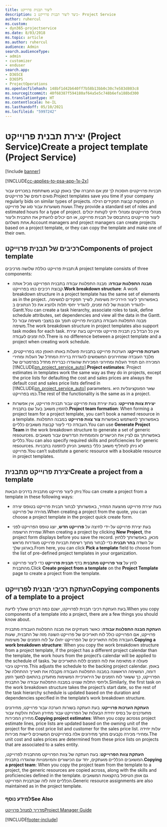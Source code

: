```yaml
---
title: ליצור תבנית פרוייקט
description: כיצד ליצור תבנית פרוייקט ב- Project Service
author: ruhercul
ms.custom:
- dyn365-projectservice
ms.date: 8/03/2018
ms.topic: article
ms.author: ruhercul
audience: Admin
search.audienceType:
- admin
- customizer
- enduser
search.app:
- D365CE
- D365PS
- ProjectOperations
ms.openlocfilehash: 148bf1d42b640ff7b58b13bb0c30c7e583d803c8
ms.sourcegitcommit: 40f68387f594180af64a5e5c748b6efa188bd300
ms.translationtype: HT
ms.contentlocale: he-IL
ms.lasthandoff: 05/10/2021
ms.locfileid: "5997242"
---
```

# <a name="create-a-project-template-project-service"></a><span data-ttu-id="ebda6-103">יצירת תבנית פרוייקט (Project Service)</span><span class="sxs-lookup"><span data-stu-id="ebda6-103">Create a project template (Project Service)</span></span>

[!include [banner](../includes/psa-now-project-operations.md)]

[!INCLUDE[cc-applies-to-psa-app-1x-2x](../includes/cc-applies-to-psa-app-1x-2x.md)]

<span data-ttu-id="ebda6-104">תבניות פרוייקטים חוסכות לך זמן אם החברה שלך באופן קבוע משתתפת במכרזים עבור סוגים דומים של פרוייקטים.</span><span class="sxs-lookup"><span data-stu-id="ebda6-104">Project templates save you time if your company regularly bids on similar types of projects.</span></span> <span data-ttu-id="ebda6-105">הן מספקות קבוצת תפקידים רגילה ושעות משוערות‬ עבור סוג של פרוייקט.</span><span class="sxs-lookup"><span data-stu-id="ebda6-105">They provide a standard set of roles and estimated hours for a type of project.</span></span> <span data-ttu-id="ebda6-106">מנהלי פרוייקטים ומנהלי תיקי לקוחות יכולים ליצור פרוייקטים בהתבסס על תבנית פרוייקט, או הם יכולים להעתיק את התבנית וליצור אחת משלהם.</span><span class="sxs-lookup"><span data-stu-id="ebda6-106">Account managers and project managers can create projects based on a project template, or they can copy the template and make one of their own.</span></span>  
  
## <a name="components-of-project-template"></a><span data-ttu-id="ebda6-107">רכיבים של תבנית פרוייקט</span><span class="sxs-lookup"><span data-stu-id="ebda6-107">Components of project template</span></span>
 <span data-ttu-id="ebda6-108">תבנית פרוייקט כוללת שלושה מרכיבים:</span><span class="sxs-lookup"><span data-stu-id="ebda6-108">A project template consists of three components:</span></span>  
  
- <span data-ttu-id="ebda6-109">**מבנה התפלגות עבודה**: מבנה התפלגות עבודה בתבנית הפרוייקט מכיל אותה קבוצת רכיבים כמו בפרוייקט.</span><span class="sxs-lookup"><span data-stu-id="ebda6-109">**Work breakdown structure**: A work breakdown structure in a project template has the same set of elements as in the project.</span></span> <span data-ttu-id="ebda6-110">באפשרותך ליצור היררכיית משימות, לשייך תפקידים למשימה, להגדיר תכונות של לוח זמנים, להגדיר יחסי תלות ולהציג את כל הנתונים ב- Gantt.</span><span class="sxs-lookup"><span data-stu-id="ebda6-110">You can create a task hierarchy, associate roles to task, define schedule attributes, set dependencies and view all the data in the Gantt.</span></span> <span data-ttu-id="ebda6-111">מבנה התפלגות העבודה בתבניות פרוייקט תומך גם במצבי משימה עבור כל משימה.</span><span class="sxs-lookup"><span data-stu-id="ebda6-111">The work breakdown structure in project templates also support task modes for each task.</span></span> <span data-ttu-id="ebda6-112">אין כל הבדל בין תבנית פרוייקט ופרוייקט בעת יצירת לוח זמנים לעבודה.</span><span class="sxs-lookup"><span data-stu-id="ebda6-112">There is no difference between a project template and a project when creating work schedule.</span></span>  
  
- <span data-ttu-id="ebda6-113">**הערכות פרוייקט**: הערכות פרוייקט בתבניות פועלות באותו האופן כמו בפרוייקטים, מלבד העובדה שמחירונים המשמשים להגדרת ברירת המחדל של העלות ומחירי המכירה הם תמיד העלות ומחירוני המכירות שהוגדרו כברירת מחדל בפרמטרים של [!INCLUDE[pn_project_service_auto](../includes/pn-project-service-auto.md)].</span><span class="sxs-lookup"><span data-stu-id="ebda6-113">**Project estimates**: Project estimates in templates work the same way as they do in projects, except the price lists for defaulting the cost and sales prices are always the default cost and sales price lists defined in [!INCLUDE[pn_project_service_auto](../includes/pn-project-service-auto.md)] parameters.</span></span> <span data-ttu-id="ebda6-114">שאר הפונקציונליות היא כמו בפרוייקט.</span><span class="sxs-lookup"><span data-stu-id="ebda6-114">The rest of the functionality is the same as in a project.</span></span>  
  
- <span data-ttu-id="ebda6-115">**יצירת צוות פרוייקט**: בעת יצירת צוות פרוייקט עבור תבנית פרוייקט, אין אפשרות להזמין משאב בעל שם בתבנית.</span><span class="sxs-lookup"><span data-stu-id="ebda6-115">**Project team formation**: When forming a project team for a project template, you can’t book a named resource in a template.</span></span> <span data-ttu-id="ebda6-116">באפשרותך להשתמש באפשרות **צור צוות פרוייקט** במבנה התפלגות העבודה כדי ליצור קבוצת משאבים כלליים.</span><span class="sxs-lookup"><span data-stu-id="ebda6-116">You can use **Generate Project Team** in the work breakdown structure to generate a set of generic resources.</span></span> <span data-ttu-id="ebda6-117">באפשרותך גם לציין את הכישורים והמומחיות הנדרשים עבור משאבים כלליים.</span><span class="sxs-lookup"><span data-stu-id="ebda6-117">You can also specify required skills and proficiencies for generic resources.</span></span> <span data-ttu-id="ebda6-118">לא ניתן להחליף משאב כללי במשאב הניתן להזמנה בתבניות פרוייקט.</span><span class="sxs-lookup"><span data-stu-id="ebda6-118">You can’t substitute a generic resource with a bookable resource in project templates.</span></span>  
  
## <a name="create-a-project-from-a-template"></a><span data-ttu-id="ebda6-119">יצירת פרוייקט מתבנית</span><span class="sxs-lookup"><span data-stu-id="ebda6-119">Create a project from a template</span></span>  
 <span data-ttu-id="ebda6-120">ניתן ליצור פרוייקט מתבנית בדרכים הבאות:</span><span class="sxs-lookup"><span data-stu-id="ebda6-120">You can create a project from a template in these following ways:</span></span>  
  
-   <span data-ttu-id="ebda6-121">בעת יצירת פרוייקט מהצעת המחיר, באפשרותך לבחור תבנית פרוייקט בטופס יצירה מהירה של פרוייקט.</span><span class="sxs-lookup"><span data-stu-id="ebda6-121">When creating a project from the quote, you can choose a project template in the project quick create form.</span></span>  
  
-   <span data-ttu-id="ebda6-122">בעת יצירת פרוייקט על-ידי לחיצה על **פרוייקט חדש**, יוצג טופס הפרוייקט לפני שמירת הרשומה.</span><span class="sxs-lookup"><span data-stu-id="ebda6-122">When creating a project by clicking **New Project**, the project form displays before you save the record.</span></span> <span data-ttu-id="ebda6-123">מכאן, באפשרותך ללחוץ על השדה **בחר תבנית** כדי לבחור מתוך רשימת תבניות פרוייקט מוגדרות מראש בארגון שלך.</span><span class="sxs-lookup"><span data-stu-id="ebda6-123">From here, you can click **Pick a template** field to choose from the list of pre-defined project templates in your organization.</span></span>  
  
-   <span data-ttu-id="ebda6-124">לחץ על **צור פרוייקט מתבנית** בדף **תבנית פרוייקט** כדי ליצור פרוייקט מהתבנית.</span><span class="sxs-lookup"><span data-stu-id="ebda6-124">Click **Create project from a template** on the **Project Template** page to create a project from the template.</span></span>  
  
## <a name="copying-components-of-a-template-to-a-project"></a><span data-ttu-id="ebda6-125">העתקת רכיבי תבנית לפרוייקט</span><span class="sxs-lookup"><span data-stu-id="ebda6-125">Copying components of a template to a project</span></span>  
 <span data-ttu-id="ebda6-126">בעת העתקת רכיבי תבנית לפרוייקט, ישנם כמה דברים שעליך לדעת.</span><span class="sxs-lookup"><span data-stu-id="ebda6-126">When you copy components of a template into a project, there are a few things you should know about.</span></span>  
  
 <span data-ttu-id="ebda6-127">**העתקת מבנה התפלגות עבודה**: כאשר מעתיקים את מבנה התפלגות העבודה מתבנית פרוייקט, אם הפרוייקט כולל לוח תאריכים של פרוייקט השונה מזה של התבנית, שעות העבודה מלוח התאריכים של הפרוייקט יחולו על לוח הזמנים של משימות.</span><span class="sxs-lookup"><span data-stu-id="ebda6-127">**Copying a work breakdown structure**: When you copy the work breakdown structure from a project template, if the project has a different project calendar than the template, the work hours from the project’s calendar will be applied to the schedule of tasks.</span></span> <span data-ttu-id="ebda6-128">פעולה זו מתאימה את לוח הזמנים ללוח התאריכים של פרוייקט גיבוי.</span><span class="sxs-lookup"><span data-stu-id="ebda6-128">This adjusts the schedule to the backing project calendar.</span></span> <span data-ttu-id="ebda6-129">באופן דומה, המשימה הראשונה במבנה התפלגות העבודה מקבלת את תאריך ההתחלה של הפרוייקט, כך ששאר לוח הזמנים של הירארכיית המשימות מתעדכן בהתאם למשך הזמן וליחסי התלות שצוינו במבנה התפלגות עבודה של התבנית.</span><span class="sxs-lookup"><span data-stu-id="ebda6-129">Similarly, the first task on the work breakdown structure takes the project’s start date, so the rest of the task hierarchy schedule is updated based on the duration and dependencies specified in the template’s work breakdown structure.</span></span>  
  
 <span data-ttu-id="ebda6-130">**העתקת הערכות פרוייקט**: בעת העתקה בשורות הערכה עבור פרוייקט, מחירונים מתעדכנים על בסיס יחידת הבעלות של הפרוייקט עבור מחירון העלות והלקוח עבור מחירון המכירות.</span><span class="sxs-lookup"><span data-stu-id="ebda6-130">**Copying project estimates**: When you copy across project estimate lines, price lists are updated based on the owning unit of the project for the cost price list and customer for the sales price list.</span></span> <span data-ttu-id="ebda6-131">עלות יחידה ומחירי מכירה נקבעים מתוך מחירונים אלה בפרוייקטים המשויכים ליישות מכירות.</span><span class="sxs-lookup"><span data-stu-id="ebda6-131">The unit cost and sales prices are determined from these price lists on projects that are associated to a sales entity.</span></span>  
  
 <span data-ttu-id="ebda6-132">**העתקת צוות הפרוייקט**: בעת העתקה של צוות הפרוייקט מהתבנית לפרוייקט, המשאבים הכלליים מועתקים, יחד עם הכישורים והמיומנויות שהוגדרו בתבנית.</span><span class="sxs-lookup"><span data-stu-id="ebda6-132">**Copying a project team**: When you copy the project team from the template to a project, the generic resources are copied across, along with the skills and proficiencies defined in the template.</span></span> <span data-ttu-id="ebda6-133">גם אופן הטיפול בהקצאות המשאבים הכלליים זהה לזה שבתבנית הפרוייקט.</span><span class="sxs-lookup"><span data-stu-id="ebda6-133">Generic resource assignments are also maintained as in the project template.</span></span>  
  
### <a name="see-also"></a><span data-ttu-id="ebda6-134">למידע נוסף</span><span class="sxs-lookup"><span data-stu-id="ebda6-134">See Also</span></span>  
 [<span data-ttu-id="ebda6-135">מדריך למנהל פרוייקט</span><span class="sxs-lookup"><span data-stu-id="ebda6-135">Project Manager Guide</span></span>](../psa/project-manager-guide.md)


[!INCLUDE[footer-include](../includes/footer-banner.md)]